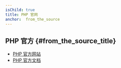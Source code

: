 ```yaml
---
isChild: true
title: PHP 官网
anchor:  from_the_source
---
```


## PHP 官方 {#from_the_source_title}

* [PHP 官方网站](http://php.net/)
* [PHP 官方文档](http://php.net/docs.php)
